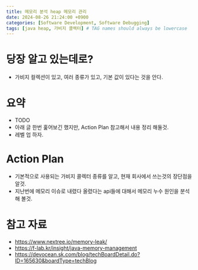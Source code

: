 ```yaml
---
title: 메모리 분석 heap 메모리 관리
date: 2024-08-26 21:24:00 +0900
categories: [Software Development, Software Debugging]
tags: [java heap, 가비지 콜렉터] # TAG names should always be lowercase
---
```


# 당장 알고 있는데로?

- 가비지 컬렉션이 있고, 여러 종류가 있고, 기본 값이 있다는 것을 안다.

# 요약

- TODO
- 아래 글 한번 훑어보긴 했지만, Action Plan 참고해서 내용 정리 해둘것.
- 레벨 업 하자.

# Action Plan

- 기본적으로 사용되는 가비지 콜렉터 종류를 알고, 현재 회사에서 쓰는것의 장단점을 알것.
- 지난번에 메모리 이슈로 내렸다 올렸다는 api들에 대해서 메모리 누수 원인을 분석해 볼것.

# 참고 자료

- https://www.nextree.io/memory-leak/
- https://f-lab.kr/insight/java-memory-management
- https://devocean.sk.com/blog/techBoardDetail.do?ID=165630&boardType=techBlog
